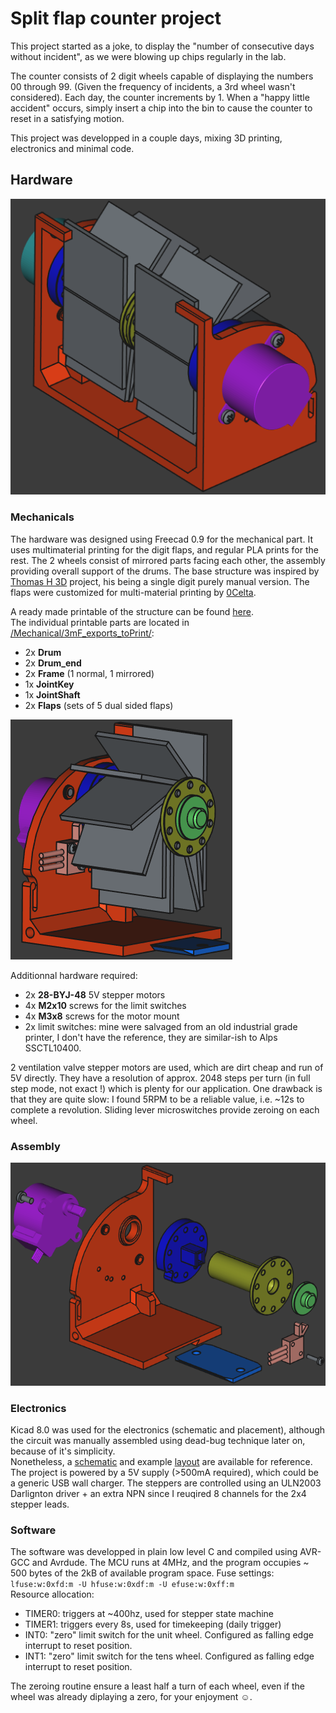 # Split flap counter project

This project started as a joke, to display the "number of consecutive days without incident", as we were blowing up chips regularly in the lab.

The counter consists of 2 digit wheels capable of displaying the numbers 00 through 99. (Given the frequency of incidents, a 3rd wheel wasn't considered).
Each day, the counter increments by 1. When a "happy little accident" occurs, simply insert a chip into the bin to cause the counter to reset in a satisfying motion.

This project was developped in a couple days, mixing 3D printing, electronics and minimal code.

## Hardware
![Full assembly iso view](/split-flap_counter/Mechanical/Pictures/Full_iso.png "Freecad view of the full assembly")
### Mechanicals

The hardware was designed using Freecad 0.9 for the mechanical part. 
It uses multimaterial printing for the digit flaps, and regular PLA prints for the rest. The 2 wheels consist of mirrored parts facing each other, the assembly providing overall support of the drums.
The base structure was inspired by [Thomas H 3D](https://www.printables.com/model/69603-split-flap-counter-fully-printable) project, his being a single digit purely manual version. The flaps were customized for multi-material printing by [0Celta](https://www.printables.com/model/133058-multi-material-flaps-for-split-flap-counter).  

A ready made printable of the structure can be found [here](/Mechanical/3mF_exports_toPrint/full_plate.3mF).  
The individual printable parts are located in [/Mechanical/3mF_exports_toPrint/](/Mechanical/3mF_exports_toPrint/):
- 2x **Drum**
- 2x **Drum_end**
- 2x **Frame** (1 normal, 1 mirrored)
- 1x **JointKey**
- 1x **JointShaft**
- 2x **Flaps** (sets of 5 dual sided flaps)  

![Half iso view](/split-flap_counter/Mechanical/Pictures/Half_iso.png "Freecad view of the half assembly with flaps")

Additionnal hardware required:
- 2x **28-BYJ-48** 5V stepper motors
- 4x **M2x10** screws for the limit switches
- 4x **M3x8** screws for the motor mount
- 2x limit switches: mine were salvaged from an old industrial grade printer, I don't have the reference, they are similar-ish to Alps SSCTL10400.  

2 ventilation valve stepper motors are used, which are dirt cheap and run of 5V directly. They have a resolution of approx. 2048 steps per turn (in full step mode, not exact !) which is plenty for our application. One drawback is that they are quite slow: I found 5RPM to be a reliable value, i.e. ~12s to complete a revolution. Sliding lever microswitches provide zeroing on each wheel.  

### Assembly

![Half exploded iso view](/split-flap_counter/Mechanical/Pictures/Half_exploded_iso.png "Exploded view of the half assembly")

### Electronics

Kicad 8.0 was used for the electronics (schematic and placement), although the circuit was manually assembled using dead-bug technique later on, because of it's simplicity.  
Nonetheless, a [schematic](/split-flap_counter/Electronics/split_flap_driver/schematic.pdf) and example [layout](/split-flap_counter/Electronics/split_flap_driver/) are available for reference.
The project is powered by a 5V supply (>500mA required), which could be a generic USB wall charger.
The steppers are controlled using an ULN2003 Darlignton driver + an extra NPN since I reuqired 8 channels for the 2x4 stepper leads.

### Software

The software was developped in plain low level C and compiled using AVR-GCC and Avrdude. The MCU runs at 4MHz, and the program occupies ~ 500 bytes of the 2kB of available program space. Fuse settings: `lfuse:w:0xfd:m -U hfuse:w:0xdf:m -U efuse:w:0xff:m`  
Resource allocation:
- TIMER0: triggers at ~400hz, used for stepper state machine
- TIMER1: triggers every 8s, used for timekeeping (daily trigger)
- INT0: "zero" limit switch for the unit wheel. Configured as falling edge interrupt to reset position.
- INT1: "zero" limit switch for the tens wheel. Configured as falling edge interrupt to reset position.

The zeroing routine ensure a least half a turn of each wheel, even if the wheel was already diplaying a zero, for your enjoyment ☺.
